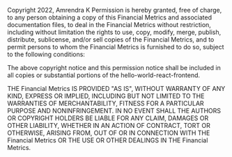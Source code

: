 Copyright 2022, Amrendra K
Permission is hereby granted, free of charge, to any person obtaining a copy of this Financial Metrics and associated documentation files, to deal in the Financial Metrics without restriction, including without limitation the rights to use, copy, modify, merge, publish, distribute, sublicense, and/or sell copies of the Financial Metrics, and to permit persons to whom the Financial Metrics is furnished to do so, subject to the following conditions:

The above copyright notice and this permission notice shall be included in all copies or substantial portions of the hello-world-react-frontend.

THE Financial Metrics IS PROVIDED "AS IS", WITHOUT WARRANTY OF ANY KIND, EXPRESS OR IMPLIED, INCLUDING BUT NOT LIMITED TO THE WARRANTIES OF MERCHANTABILITY, FITNESS FOR A PARTICULAR PURPOSE AND NONINFRINGEMENT. IN NO EVENT SHALL THE AUTHORS OR COPYRIGHT HOLDERS BE LIABLE FOR ANY CLAIM, DAMAGES OR OTHER LIABILITY, WHETHER IN AN ACTION OF CONTRACT, TORT OR OTHERWISE, ARISING FROM, OUT OF OR IN CONNECTION WITH THE Financial Metrics OR THE USE OR OTHER DEALINGS IN THE Financial Metrics.